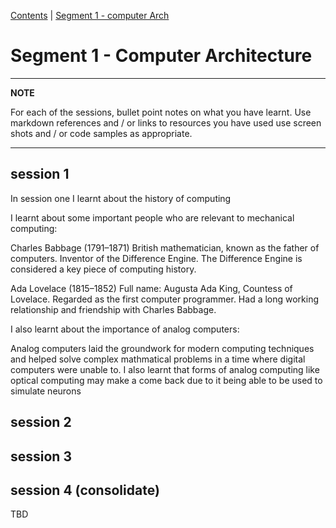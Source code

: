 [Contents](../personal_learning_record/personal_learning_record.md) | [Segment 1 - computer Arch](../personal_learning_record/segment1.md) 

# Segment 1 - Computer Architecture

---
**NOTE**

For each of the sessions, bullet point notes on what you have learnt.
Use markdown references and / or links to resources you have used
use  screen shots and / or code samples as appropriate.

---

## session 1
In session one I learnt about the history of computing

I learnt about some important people who are relevant to mechanical computing:

Charles Babbage (1791–1871)
British mathematician, known as the father of computers.
Inventor of the Difference Engine.
The Difference Engine is considered a key piece of computing history.

Ada Lovelace (1815–1852)
Full name: Augusta Ada King, Countess of Lovelace.
Regarded as the first computer programmer.
Had a long working relationship and friendship with Charles Babbage.


I also learnt about the importance of analog computers:

Analog computers laid the groundwork for modern computing techniques and helped solve complex mathmatical problems in a time where digital computers were unable to.
I also learnt that forms of analog computing like optical computing may make a come back due to it being able to be used to simulate neurons







## session 2



## session 3

## session 4 (consolidate)


TBD
